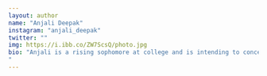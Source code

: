 ```yaml
---
layout: author
name: "Anjali Deepak"
instagram: "anjali_deepak"
twitter: ""
img: https://i.ibb.co/ZW7ScsQ/photo.jpg
bio: "Anjali is a rising sophomore at college and is intending to concentrate in Neuroscience. She loves all things brain-related and connecting our brain’s tendencies to relevant matters. 
"
---
```

